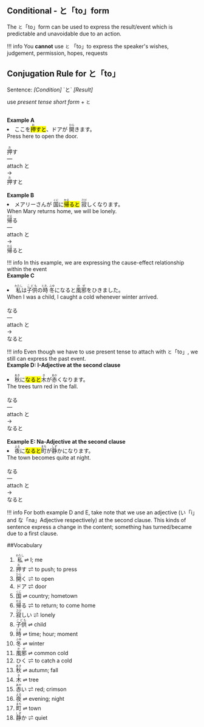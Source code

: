 
## Conditional - と「to」form 
The `と`「to」form can be used to express the result/event which is predictable and unavoidable due to an action.

!!! info 
 	 You <b>cannot</b> use `と` 「to」to express the speaker's wishes, judgement, permission, hopes, requests

## Conjugation Rule for と「to」 
<div class="card_left">Sentence: <em>[Condition]</em> `と` <em>[Result]</em> 
 
 use <em>present tense short form</em> + `と`</div><br><b>Example A</b><br><div class="grid-container"><div class="grid-item"> <li> ここを<mark class="light_green"><ruby>押<rp>（</rp><rt>お</rt><rp>）</rp></ruby>す</mark><mark class="light_pink">と</mark>、ドアが <ruby>開<rp>（</rp><rt>ひら</rt><rp>）</rp></ruby>きます。 </li> </div><div class="grid-item"> Press here to open the door. </div></div><br><div id="flowChart"><div class="step"><ruby>押<rp>（</rp><rt>お</rt><rp>）</rp></ruby>す</div><div class="arrow">&mdash;</div><div class="nostep"   style="display: inline-block; white-space: nowrap;">attach と</div><div class="arrow">&rarr;</div><div class="step"><ruby>押<rp>（</rp><rt>お</rt><rp>）</rp></ruby>すと</div></div><br><b>Example B</b><br><div class="grid-container"><div class="grid-item"> <li> メアリーさんが <ruby>国<rp>（</rp><rt>くに</rt><rp>）</rp></ruby>に<mark class="light_green"><ruby>帰<rp>（</rp><rt>かえ</rt><rp>）</rp></ruby>る</mark><mark class="light_pink">と</mark> <ruby>寂<rp>（</rp><rt>さび</rt><rp>）</rp></ruby>しくなります。 </li> </div><div class="grid-item"> When Mary returns home, we will be lonely. </div></div><div id="flowChart"><div class="step"><ruby>帰<rp>（</rp><rt>かえ</rt><rp>）</rp></ruby>る</div><div class="arrow">&mdash;</div><div class="nostep"   style="display: inline-block; white-space: nowrap;">attach と</div><div class="arrow">&rarr;</div><div class="step"><ruby>帰<rp>（</rp><rt>かえ</rt><rp>）</rp></ruby>ると</div></div>

!!! info 
 	 In this example, we are expressing the cause-effect relationship within the event
<br><b>Example C</b><br><div class="grid-container"><div class="grid-item"> <li> <ruby>私<rp>（</rp><rt>わたし</rt><rp>）</rp></ruby>は<ruby>子供<rp>（</rp><rt>こども</rt><rp>）</rp></ruby>の<ruby>時<rp>（</rp><rt>とき、</rt><rp>）</rp></ruby><ruby>冬<rp>（</rp><rt>ふゆ</rt><rp>）</rp></ruby>になると<ruby>風邪<rp>（</rp><rt>かぜ</rt><rp>）</rp></ruby>をひきました。 </li> </div><div class="grid-item"> When I was a child, I caught a cold whenever winter arrived. </div></div><br><div id="flowChart"><div class="step">なる</div><div class="arrow">&mdash;</div><div class="nostep"   style="display: inline-block; white-space: nowrap;">attach と</div><div class="arrow">&rarr;</div><div class="step">なると</div></div>

!!! info 
 	 Even though we have to use present tense to attach with `と`「to」, we still can express the past event.
<br><b>Example D: I-Adjective at the second clause</b><br><div class="grid-container"><div class="grid-item"> <li> <ruby>秋<rp>（</rp><rt>あき</rt><rp>）</rp></ruby>に<mark class="light_green">なる</mark><mark class="light_pink">と</mark><ruby>木<rp>（</rp><rt>き</rt><rp>）</rp></ruby>が<ruby>赤<rp>（</rp><rt>あか</rt><rp>）</rp></ruby>くなります。 </li> </div><div class="grid-item"> The trees turn red in the fall. </div></div><br><div id="flowChart"><div class="step">なる</div><div class="arrow">&mdash;</div><div class="nostep"   style="display: inline-block; white-space: nowrap;">attach と</div><div class="arrow">&rarr;</div><div class="step">なると</div></div><br><b>Example E: Na-Adjective at the second clause</b><br><div class="grid-container"><div class="grid-item"> <li> <ruby>夜<rp>（</rp><rt>よる</rt><rp>）</rp></ruby>に<mark class="light_green">なる</mark><mark class="light_pink">と</mark><ruby>町<rp>（</rp><rt>まち</rt><rp>）</rp></ruby>が<ruby>静<rp>（</rp><rt>しず</rt><rp>）</rp></ruby>かになります。 </li> </div><div class="grid-item"> The town becomes quite at night. </div></div><br><div id="flowChart"><div class="step">なる</div><div class="arrow">&mdash;</div><div class="nostep"   style="display: inline-block; white-space: nowrap;">attach と</div><div class="arrow">&rarr;</div><div class="step">なると</div></div>

!!! info 
 	 For both example D and E, take note that we use an adjective (い「i」 and な「na」Adjective respectively) at the second clause. This kinds of sentence express a change in the content; something has turned/became due to a first clause.

##Vocabulary
<ol><li><ruby>私<rp>（</rp><rt>わたし</rt><rp>）</rp></ruby>  ⇌  I; me​</li><li><ruby>押<rp>（</rp><rt>お</rt><rp>）</rp></ruby>す  ⇌  to push; to press​</li><li><ruby>開<rp>（</rp><rt>ひら</rt><rp>）</rp></ruby>く  ⇌  to open</li><li>ドア  ⇌  door</li><li><ruby>国<rp>（</rp><rt>くに</rt><rp>）</rp></ruby>  ⇌  country; hometown</li><li><ruby>帰<rp>（</rp><rt>かえ</rt><rp>）</rp></ruby>る  ⇌  to return; to come home</li><li><ruby>寂<rp>（</rp><rt>さび</rt><rp>）</rp></ruby>しい  ⇌  lonely</li><li><ruby>子供<rp>（</rp><rt>こども</rt><rp>）</rp></ruby>  ⇌  child​</li><li><ruby>時<rp>（</rp><rt>とき</rt><rp>）</rp></ruby>  ⇌  time; hour; moment</li><li><ruby>冬<rp>（</rp><rt>ふゆ</rt><rp>）</rp></ruby>  ⇌  winter</li><li><ruby>風邪<rp>（</rp><rt>かぜ</rt><rp>）</rp></ruby>  ⇌  common cold</li><li>ひく  ⇌  to catch a cold</li><li><ruby>秋<rp>（</rp><rt>あき</rt><rp>）</rp></ruby>  ⇌  autumn; fall​</li><li><ruby>木<rp>（</rp><rt>き</rt><rp>）</rp></ruby>  ⇌  tree</li><li><ruby>赤<rp>（</rp><rt>あか</rt><rp>）</rp></ruby>い  ⇌  red; crimson</li><li><ruby>夜<rp>（</rp><rt>よる</rt><rp>）</rp></ruby>  ⇌  evening; night​</li><li><ruby>町<rp>（</rp><rt>まち</rt><rp>）</rp></ruby>  ⇌  town​</li><li><ruby>静<rp>（</rp><rt>しず</rt><rp>）</rp></ruby>か  ⇌  quiet</li></ol>